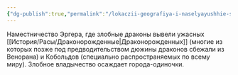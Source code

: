 ```yaml
---
{"dg-publish":true,"permalink":"/lokaczii-geografiya-i-naselyayushhie-sushhestva/neveles/venoran/venoran/","dgPassFrontmatter":true}
---
```


Наместничество Эргера, где злобные драконы вывели ужасных [[История/Расы/Драконорожденные\|Драконорожденных]] (многие из которых позже под предводительством дюжины драконов сбежали из Венорана) и Кобольдов (специально распространяемых по всему миру). Злобное владычество осаждает города-одиночки.